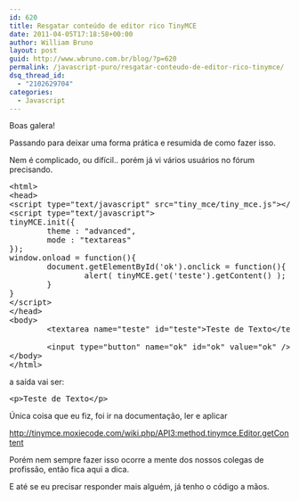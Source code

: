 ```yaml
---
id: 620
title: Resgatar conteúdo de editor rico TinyMCE
date: 2011-04-05T17:18:58+00:00
author: William Bruno
layout: post
guid: http://www.wbruno.com.br/blog/?p=620
permalink: /javascript-puro/resgatar-conteudo-de-editor-rico-tinymce/
dsq_thread_id:
  - "2102629704"
categories:
  - Javascript
---
```

Boas galera!

Passando para deixar uma forma prática e resumida de como fazer isso.
  
Nem é complicado, ou difícil.. porém já vi vários usuários no fórum precisando.
  
<!--more-->

<pre name="code" class="html">&lt;html>
&lt;head>
&lt;script type="text/javascript" src="tiny_mce/tiny_mce.js">&lt;/script>
&lt;script type="text/javascript">
tinyMCE.init({
        theme : "advanced",
        mode : "textareas"
});
window.onload = function(){
        document.getElementById('ok').onclick = function(){
                alert( tinyMCE.get('teste').getContent() );
        }
}
&lt;/script>
&lt;/head>
&lt;body>
        &lt;textarea name="teste" id="teste">Teste de Texto&lt;/textarea>

        &lt;input type="button" name="ok" id="ok" value="ok" />
&lt;/body>
&lt;/html>
</pre>

a saída vai ser:

<pre name="code" class="html">&lt;p>Teste de Texto&lt;/p></pre>

Única coisa que eu fiz, foi ir na documentação, ler e aplicar
  
<a href="http://tinymce.moxiecode.com/wiki.php/API3:method.tinymce.Editor.getContent" target="_blank">http://tinymce.moxiecode.com/wiki.php/API3:method.tinymce.Editor.getContent</a>
  
Porém nem sempre fazer isso ocorre a mente dos nossos colegas de profissão, então fica aqui a dica.

E até se eu precisar responder mais alguém, já tenho o código a mãos.